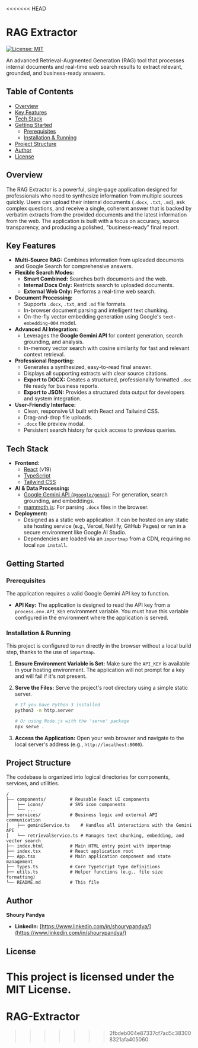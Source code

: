 <<<<<<< HEAD
# RAG Extractor

[![License: MIT](https://img.shields.io/badge/License-MIT-yellow.svg)](https://opensource.org/licenses/MIT)

An advanced Retrieval-Augmented Generation (RAG) tool that processes internal documents and real-time web search results to extract relevant, grounded, and business-ready answers.

## Table of Contents

- [Overview](#overview)
- [Key Features](#key-features)
- [Tech Stack](#tech-stack)
- [Getting Started](#getting-started)
  - [Prerequisites](#prerequisites)
  - [Installation & Running](#installation--running)
- [Project Structure](#project-structure)
- [Author](#author)
- [License](#license)

## Overview

The RAG Extractor is a powerful, single-page application designed for professionals who need to synthesize information from multiple sources quickly. Users can upload their internal documents (`.docx`, `.txt`, `.md`), ask complex questions, and receive a single, coherent answer that is backed by verbatim extracts from the provided documents and the latest information from the web. The application is built with a focus on accuracy, source transparency, and producing a polished, "business-ready" final report.

## Key Features

- **Multi-Source RAG:** Combines information from uploaded documents and Google Search for comprehensive answers.
- **Flexible Search Modes:**
  - **Smart Combined:** Searches both documents and the web.
  - **Internal Docs Only:** Restricts search to uploaded documents.
  - **External Web Only:** Performs a real-time web search.
- **Document Processing:**
  - Supports `.docx`, `.txt`, and `.md` file formats.
  - In-browser document parsing and intelligent text chunking.
  - On-the-fly vector embedding generation using Google's `text-embedding-004` model.
- **Advanced AI Integration:**
  - Leverages the **Google Gemini API** for content generation, search grounding, and analysis.
  - In-memory vector search with cosine similarity for fast and relevant context retrieval.
- **Professional Reporting:**
  - Generates a synthesized, easy-to-read final answer.
  - Displays all supporting extracts with clear source citations.
  - **Export to DOCX:** Creates a structured, professionally formatted `.doc` file ready for business reports.
  - **Export to JSON:** Provides a structured data output for developers and system integration.
- **User-Friendly Interface:**
  - Clean, responsive UI built with React and Tailwind CSS.
  - Drag-and-drop file uploads.
  - `.docx` file preview modal.
  - Persistent search history for quick access to previous queries.

## Tech Stack

- **Frontend:**
  - [React](https://reactjs.org/) (v19)
  - [TypeScript](https://www.typescriptlang.org/)
  - [Tailwind CSS](https://tailwindcss.com/)
- **AI & Data Processing:**
  - [Google Gemini API (`@google/genai`)](https://ai.google.dev/): For generation, search grounding, and embeddings.
  - [mammoth.js](https://github.com/mwilliamson/mammoth.js): For parsing `.docx` files in the browser.
- **Deployment:**
  - Designed as a static web application. It can be hosted on any static site hosting service (e.g., Vercel, Netlify, GitHub Pages) or run in a secure environment like Google AI Studio.
  - Dependencies are loaded via an `importmap` from a CDN, requiring no local `npm install`.

## Getting Started

### Prerequisites

The application requires a valid Google Gemini API key to function.

- **API Key:** The application is designed to read the API key from a `process.env.API_KEY` environment variable. You must have this variable configured in the environment where the application is served.

### Installation & Running

This project is configured to run directly in the browser without a local build step, thanks to the use of `importmap`.

1.  **Ensure Environment Variable is Set:** Make sure the `API_KEY` is available in your hosting environment. The application will not prompt for a key and will fail if it's not present.

2.  **Serve the Files:** Serve the project's root directory using a simple static server.
    ```bash
    # If you have Python 3 installed
    python3 -m http.server

    # Or using Node.js with the 'serve' package
    npx serve .
    ```

3.  **Access the Application:** Open your web browser and navigate to the local server's address (e.g., `http://localhost:8000`).

## Project Structure

The codebase is organized into logical directories for components, services, and utilities.

```
/
├── components/         # Reusable React UI components
│   ├── icons/          # SVG icon components
│   └── ...
├── services/           # Business logic and external API communication
│   ├── geminiService.ts    # Handles all interactions with the Gemini API
│   └── retrievalService.ts # Manages text chunking, embedding, and vector search
├── index.html          # Main HTML entry point with importmap
├── index.tsx           # React application root
├── App.tsx             # Main application component and state management
├── types.ts            # Core TypeScript type definitions
├── utils.ts            # Helper functions (e.g., file size formatting)
└── README.md           # This file
```

## Author

**Shoury Pandya**

- **LinkedIn:** [https://www.linkedin.com/in/shourypandya/](https://www.linkedin.com/in/shourypandya/)

## License

This project is licensed under the MIT License.
=======
# RAG-Extractor
>>>>>>> 2fbdeb004e87337cf7ad5c383008321afa405060
